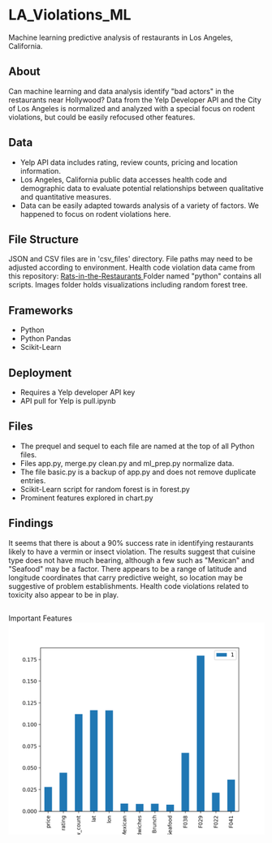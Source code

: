 # LA_Violations_ML
Machine learning predictive analysis of restaurants in Los Angeles, California.

## About 
Can machine learning and data analysis identify "bad actors" in the restaurants near Hollywood? Data from the Yelp Developer API and the City of Los Angeles is normalized and analyzed with a special focus on rodent violations, but could be easily refocused other features.

## Data 
- Yelp API data includes rating, review counts, pricing and location information.
- Los Angeles, California public data accesses health code and demographic data to evaluate potential relationships between qualitative and quantitative measures. 
- Data can be easily adapted towards analysis of a variety of factors. We happened to focus on rodent violations here.

## File Structure
JSON and CSV files are in 'csv_files' directory. File paths may need to be adjusted according to environment.
Health code violation data came from this repository: <a href="https://github.com/mcarter-00/Rats-in-the-Restaurants"> Rats-in-the-Restaurants </a>
Folder named "python" contains all scripts.
Images folder holds visualizations including random forest tree.

## Frameworks
- Python
- Python Pandas
- Scikit-Learn

## Deployment
- Requires a Yelp developer API key
- API pull for Yelp is pull.ipynb

## Files
- The prequel and sequel to each file are named at the top of all Python files.
- Files app.py, merge.py clean.py and ml_prep.py normalize data. 
- The file basic.py is a backup of app.py and does not remove duplicate entries.
- Scikit-Learn script for random forest is in forest.py
- Prominent features explored in chart.py

## Findings
It seems that there is about a 90% success rate in identifying restaurants likely to have a vermin or insect violation. The results suggest that cuisine type does not have much bearing, although a few such as "Mexican" and "Seafood" may be a factor. There appears to be a range of latitude and longitude coordinates that carry predictive weight, so location may be suggestive of problem establishments. Health code violations related to toxicity also appear to be in play.


## 
Important Features
![Image of Important Features](images/impt_feat.png)









